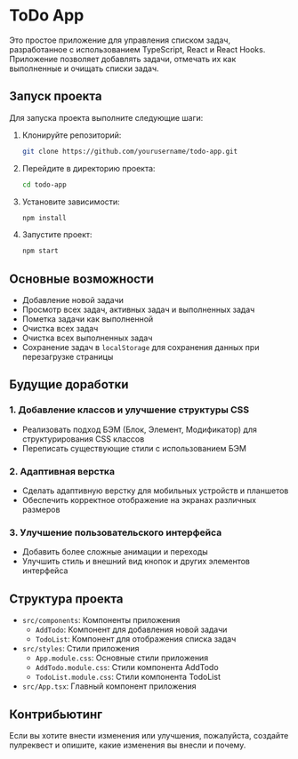 # ToDo App

Это простое приложение для управления списком задач, разработанное с использованием TypeScript, React и React Hooks. Приложение позволяет добавлять задачи, отмечать их как выполненные и очищать списки задач.

## Запуск проекта

Для запуска проекта выполните следующие шаги:

1. Клонируйте репозиторий:
    ```sh
    git clone https://github.com/yourusername/todo-app.git
    ```
2. Перейдите в директорию проекта:
    ```sh
    cd todo-app
    ```
3. Установите зависимости:
    ```sh
    npm install
    ```
4. Запустите проект:
    ```sh
    npm start
    ```

## Основные возможности

- Добавление новой задачи
- Просмотр всех задач, активных задач и выполненных задач
- Пометка задачи как выполненной
- Очистка всех задач
- Очистка всех выполненных задач
- Сохранение задач в `localStorage` для сохранения данных при перезагрузке страницы

## Будущие доработки

### 1. Добавление классов и улучшение структуры CSS
- Реализовать подход БЭМ (Блок, Элемент, Модификатор) для структурирования CSS классов
- Переписать существующие стили с использованием БЭМ

### 2. Адаптивная верстка
- Сделать адаптивную верстку для мобильных устройств и планшетов
- Обеспечить корректное отображение на экранах различных размеров

### 3. Улучшение пользовательского интерфейса
- Добавить более сложные анимации и переходы
- Улучшить стиль и внешний вид кнопок и других элементов интерфейса

## Структура проекта

- `src/components`: Компоненты приложения
  - `AddTodo`: Компонент для добавления новой задачи
  - `TodoList`: Компонент для отображения списка задач
- `src/styles`: Стили приложения
  - `App.module.css`: Основные стили приложения
  - `AddTodo.module.css`: Стили компонента AddTodo
  - `TodoList.module.css`: Стили компонента TodoList
- `src/App.tsx`: Главный компонент приложения

## Контрибьютинг

Если вы хотите внести изменения или улучшения, пожалуйста, создайте пулреквест и опишите, какие изменения вы внесли и почему.
